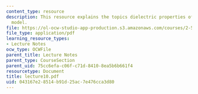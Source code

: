 ```yaml
---
content_type: resource
description: This resource explains the topics dielectric properties of solid, Drude
  model.
file: https://ol-ocw-studio-app-production.s3.amazonaws.com/courses/2-58j-radiative-transfer-spring-2006/043167e28514b91d25ac7e476cca3d80_lecture10.pdf
file_type: application/pdf
learning_resource_types:
- Lecture Notes
ocw_type: OCWFile
parent_title: Lecture Notes
parent_type: CourseSection
parent_uid: 75cc6efa-c06f-c71d-8410-8ea5b6b661f4
resourcetype: Document
title: lecture10.pdf
uid: 043167e2-8514-b91d-25ac-7e476cca3d80
---
```

